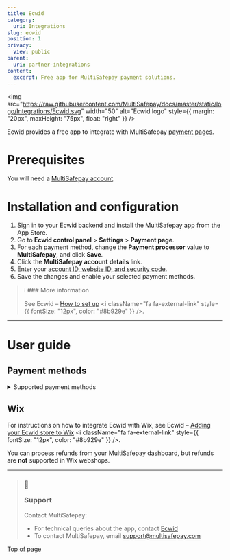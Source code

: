 ```yaml
---
title: Ecwid
category:
  uri: Integrations
slug: ecwid
position: 1
privacy:
  view: public
parent:
  uri: partner-integrations
content:
  excerpt: Free app for MultiSafepay payment solutions.
---
```

<img src="https://raw.githubusercontent.com/MultiSafepay/docs/master/static/logo/Integrations/Ecwid.svg" width="50" alt="Ecwid logo" style={{ margin: "20px", maxHeight: "75px", float: "right" }} />

Ecwid provides a free app to integrate with MultiSafepay [payment pages](/docs/payment-pages/).

# Prerequisites

You will need a [MultiSafepay account](/docs/getting-started-guide/).

# Installation and configuration

1. Sign in to your Ecwid <Glossary>backend</Glossary> and install the MultiSafepay app from the App Store.
2. Go to **Ecwid control panel** > **Settings** > **Payment page**.
3. For each payment method, change the **Payment processor** value to **MultiSafepay**, and click **Save**.
4. Click the **MultiSafepay account details** link.
5. Enter your [account ID, website ID, and security code](/docs/sites#site-id-api-key-and-security-code).
6. Save the changes and enable your selected payment methods.

> ℹ ### More information
>
> See Ecwid – <a href="https://support.ecwid.com/hc/en-us/articles/207808285-MultiSafepay#Howtosetup" target="_blank" rel="noopener noreferrer">How to set up</a> <i className="fa fa-external-link" style={{ fontSize: "12px", color: "#8b929e" }} />.

***

# User guide

## Payment methods

<details id="supported-payment-methods">
  <summary>Supported payment methods</summary>

  <br />

  * Cards: [American Express](/docs/card-payments), [Mastercard](/docs/card-payments/), [Visa](/docs/card-payments/) and all co-branded cards
  * Banking methods:
    * [Bancontact](/docs/bancontact/)
    * [Bank transfer](/docs/bank-transfer/)
    * [Giropay](/docs/giropay/)
    * [iDEAL](/docs/ideal/)
    * [Direct debit](/docs/direct-debit/)
    * [Sofort](/docs/sofort/)
</details>

## Wix

For instructions on how to integrate Ecwid with Wix, see Ecwid – <a href="https://support.ecwid.com/hc/en-us/articles/115005874885-Adding-your-Ecwid-store-to-Wix-site" target="_blank" rel="noopener noreferrer">Adding your Ecwid store to Wix</a> <i className="fa fa-external-link" style={{ fontSize: "12px", color: "#8b929e" }} />.

You can process refunds from your MultiSafepay dashboard, but refunds are **not** supported in Wix webshops.

***

<blockquote className="callout callout_info">
  <h3 className="callout-heading false">
    <span className="callout-icon">💬</span>
    <p>Support</p>
  </h3>
  <p>Contact MultiSafepay:</p>
  <ul>
    <li>For technical queries about the app, contact <a href="https://support.ecwid.com/hc/en-us/requests/new">Ecwid</a></li>
    <li>To contact MultiSafepay, email <a href="mailto:support@multisafepay.com">support@multisafepay.com</a></li>
  </ul>
</blockquote>

[Top of page](#)
